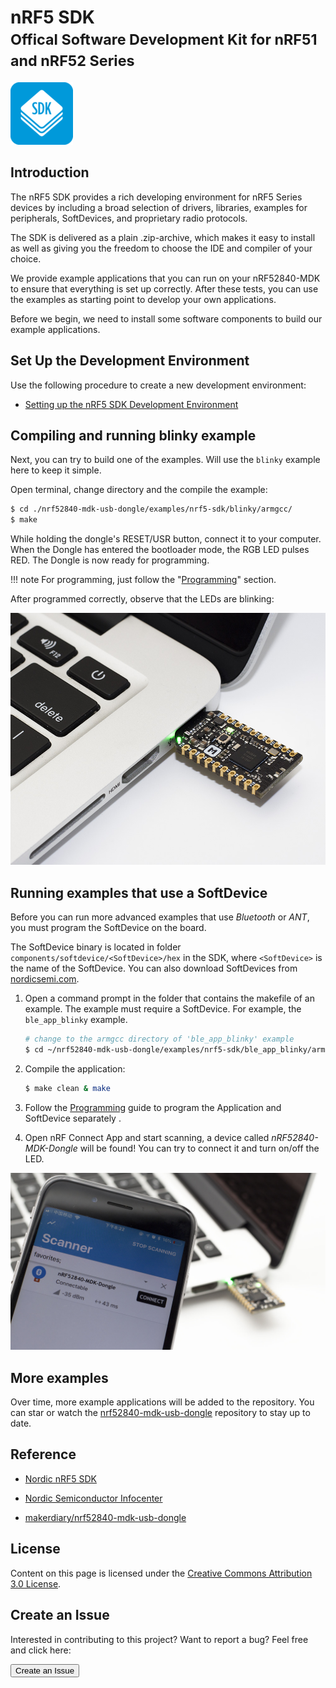 # nRF5 SDK <br><small>Offical Software Development Kit for nRF51 and nRF52 Series</small>

[![](assets/images/SDK-icon_small.png)](http://www.nordicsemi.com/eng/Products/Bluetooth-low-energy/nRF5-SDK)

## Introduction

The nRF5 SDK provides a rich developing environment for nRF5 Series devices by including a broad selection of drivers, libraries, examples for peripherals, SoftDevices, and proprietary radio protocols.

The SDK is delivered as a plain .zip-archive, which makes it easy to install as well as giving you the freedom to choose the IDE and compiler of your choice.

We provide example applications that you can run on your nRF52840-MDK to ensure that everything is set up correctly. After these tests, you can use the examples as starting point to develop your own applications.

Before we begin, we need to install some software components to build our example applications. 

## Set Up the Development Environment

Use the following procedure to create a new development environment:

* [Setting up the nRF5 SDK Development Environment](https://wiki.makerdiary.com/nrf52840-mdk/nrf5-sdk/)


## Compiling and running blinky example

Next, you can try to build one of the examples. Will use the `blinky` example here to keep it simple.

Open terminal, change directory and the compile the example:

``` sh
$ cd ./nrf52840-mdk-usb-dongle/examples/nrf5-sdk/blinky/armgcc/
$ make
```

While holding the dongle's RESET/USR button, connect it to your computer. When the Dongle has entered the bootloader mode, the RGB LED pulses RED. The Dongle is now ready for programming.

!!! note 
	For programming, just follow the "[Programming](programming.md)" section.

After programmed correctly, observe that the LEDs are blinking:

![](assets/images/blinky_example.jpg)

## Running examples that use a SoftDevice

Before you can run more advanced examples that use *Bluetooth* or *ANT*, you must program the SoftDevice on the board.

The SoftDevice binary is located in folder `components/softdevice/<SoftDevice>/hex` in the SDK, where `<SoftDevice>` is the name of the SoftDevice. You can also download SoftDevices from [nordicsemi.com](https://www.nordicsemi.com/eng/Products/nRF52840).

1. Open a command prompt in the folder that contains the makefile of an example. The example must require a SoftDevice. For example, the `ble_app_blinky` example.

	``` sh
	# change to the armgcc directory of 'ble_app_blinky' example
	$ cd ~/nrf52840-mdk-usb-dongle/examples/nrf5-sdk/ble_app_blinky/armgcc
	```

2. Compile the application:

	``` sh
	$ make clean & make
	```

3. Follow the [Programming](programming.md) guide to program the Application and SoftDevice separately
.

4. Open nRF Connect App and start scanning, a device called *nRF52840-MDK-Dongle* will be found! You can try to connect it and turn on/off the LED.

![ble_app_blinky demo](assets/images/ble_app_blinky_demo.jpg)


## More examples

Over time, more example applications will be added to the repository. You can star or watch the [nrf52840-mdk-usb-dongle](https://github.com/makerdiary/nrf52840-mdk-usb-dongle) repository to stay up to date.

## Reference

* [Nordic nRF5 SDK](http://infocenter.nordicsemi.com/topic/com.nordic.infocenter.sdk/dita/sdk/nrf5_sdk.html)

* [Nordic Semiconductor Infocenter](http://infocenter.nordicsemi.com/index.jsp)

* [makerdiary/nrf52840-mdk-usb-dongle](https://github.com/makerdiary/nrf52840-mdk-usb-dongle)

## License
Content on this page is licensed under the [Creative Commons Attribution 3.0 License](https://creativecommons.org/licenses/by/3.0/).

## Create an Issue

Interested in contributing to this project? Want to report a bug? Feel free and click here:

<a href="https://github.com/makerdiary/nrf52840-mdk-usb-dongle/issues/new"><button data-md-color-primary="red-bud"><i class="fa fa-github"></i> Create an Issue</button></a>
